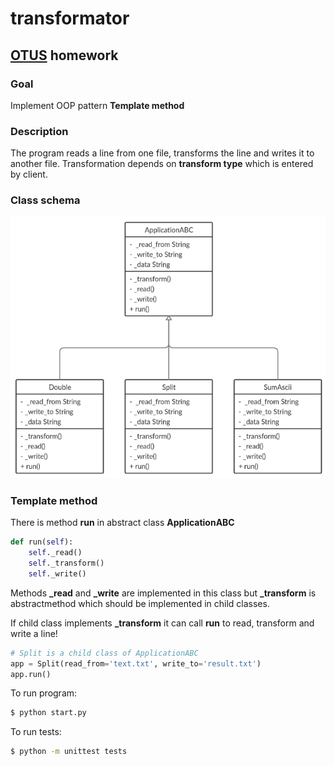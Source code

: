 # transformator

## [OTUS](https://otus.ru) homework

### Goal
Implement OOP pattern **Template method**

### Description
The program reads a line from one file, transforms the line and writes it to another file.
Transformation depends on **transform type** which is entered by client.

### Class schema
![](class_schema/transformator.png)

### Template method
There is method **run** in abstract class **ApplicationABC**
```python
def run(self):
    self._read()
    self._transform()
    self._write()
```
Methods **_read** and **_write** are implemented in this class but **_transform** is abstractmethod
which should be implemented in child classes.

If child class implements **_transform** it can call **run** to read, transform and write a line! 
```python
# Split is a child class of ApplicationABC
app = Split(read_from='text.txt', write_to='result.txt')
app.run()
```

To run program:
```bash
$ python start.py
```

To run tests:
```bash
$ python -m unittest tests
```
